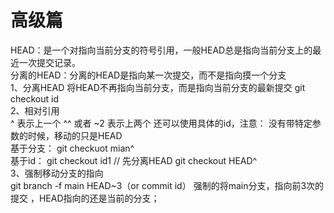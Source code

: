 # 高级篇  
HEAD：是一个对指向当前分支的符号引用，一般HEAD总是指向当前分支上的最近一次提交记录。  
分离的HEAD：分离的HEAD是指向某一次提交，而不是指向摸一个分支  
1、分离HEAD 
将HEAD不再指向当前分支，而是指向当前分支的最新提交 git checkout id  
2、相对引用  
^ 表示上一个 ^^ 或者 ~2 表示上两个 还可以使用具体的id，注意： 没有带特定参数的时候，移动的只是HEAD  
基于分支： git checkuot mian^  
基于id： git checkout id1 // 先分离HEAD git checkout HEAD^  
3、强制移动分支的指向  
git branch -f main HEAD~3（or commit id） 强制的将main分支，指向前3次的提交 ，HEAD指向的还是当前的分支； 

